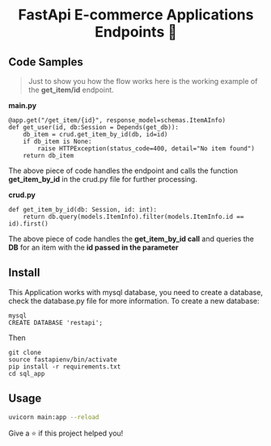 <h1 align="center">FastApi E-commerce Applications Endpoints 👋</h1>


## Code Samples

> Just to show you how the flow works here is the working example of the <b>get_item/id</b> endpoint.

<b>main.py</b>
```
@app.get("/get_item/{id}", response_model=schemas.ItemAInfo)
def get_user(id, db:Session = Depends(get_db)):
    db_item = crud.get_item_by_id(db, id=id)
    if db_item is None:
        raise HTTPException(status_code=400, detail="No item found")
    return db_item
```

The above piece of code handles the endpoint and calls the function <b>get_item_by_id</b> in the crud.py file for further processing.

<b>crud.py</b>
```
def get_item_by_id(db: Session, id: int):
    return db.query(models.ItemInfo).filter(models.ItemInfo.id == id).first()
```
The above piece of code handles the <b>get_item_by_id call</b> and queries the <b>DB</b> for an item with the <b>id passed in the parameter</b>


## Install
This Application works with mysql database, you need to create a database, check the database.py file for more information.
To create a new database:
```
mysql 
CREATE DATABASE 'restapi';
```
Then 

```
git clone 
source fastapienv/bin/activate
pip install -r requirements.txt
cd sql_app
```

## Usage

```sh
uvicorn main:app --reload
```



Give a ⭐️ if this project helped you!
